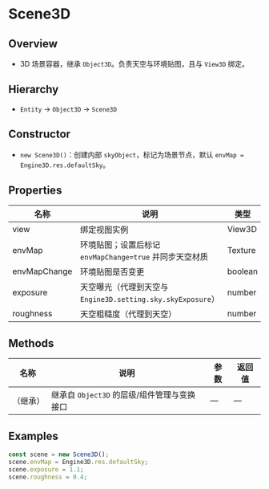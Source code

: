 # Scene3D

## Overview
- 3D 场景容器，继承 `Object3D`。负责天空与环境贴图，且与 `View3D` 绑定。

## Hierarchy
- `Entity` → `Object3D` → `Scene3D`

## Constructor
- `new Scene3D()`：创建内部 `skyObject`，标记为场景节点，默认 `envMap = Engine3D.res.defaultSky`。

## Properties
| 名称 | 说明 | 类型 | 默认值 | 可选值 |
| --- | --- | --- | --- | --- |
| view | 绑定视图实例 | View3D | — | — |
| envMap | 环境贴图；设置后标记 `envMapChange=true` 并同步天空材质 | Texture | `Engine3D.res.defaultSky` | — |
| envMapChange | 环境贴图是否变更 | boolean | true | true/false |
| exposure | 天空曝光（代理到天空与 `Engine3D.setting.sky.skyExposure`） | number | 见引擎设置 | — |
| roughness | 天空粗糙度（代理到天空） | number | — | — |

## Methods
| 名称 | 说明 | 参数 | 返回值 |
| --- | --- | --- | --- |
| （继承） | 继承自 `Object3D` 的层级/组件管理与变换接口 | — | — |

## Examples
```ts
const scene = new Scene3D();
scene.envMap = Engine3D.res.defaultSky;
scene.exposure = 1.1;
scene.roughness = 0.4;
```


